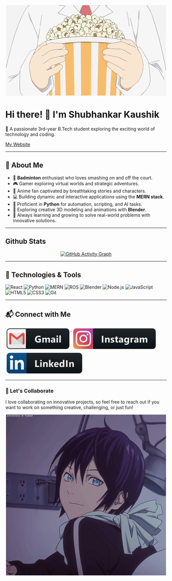 <p align="center">
    <img src="gif/02.gif" alt="gmail">
</p>

# Hi there! 👋 I'm Shubhankar Kaushik  

🚀 A passionate 3rd-year B.Tech student exploring the exciting world of technology and coding.  

[My Website](https://punosie.github.io/My_Resume/)

---

## 🌟 About Me  
- 🏸 **Badminton** enthusiast who loves smashing on and off the court.  
- 🎮 Gamer exploring virtual worlds and strategic adventures.  
- 🌸 Anime fan captivated by breathtaking stories and characters.
- 💻 Building dynamic and interactive applications using the **MERN stack**.  
- 🐍 Proficient in **Python** for automation, scripting, and AI tasks.  
- 🎨 Exploring creative 3D modeling and animations with **Blender**.  
- 🌱 Always learning and growing to solve real-world problems with innovative solutions.

---

## Github Stats

<p align="center">
  <!-- First Pair of Stats -->

<a href="https://github.com/Punosie">
    <img src="https://github-readme-activity-graph.vercel.app/graph?username=Punosie&bg_color=150034&color=9BE8E9&line=8c52ff&point=F3A7FF&area=true&hide_border=true" alt="GitHub Activity Graph" />
  </a>
</p>

---

## 🔧 Technologies & Tools  
![React](https://img.shields.io/badge/-React-61DAFB?style=flat-square&logo=react&logoColor=black) ![Python](https://img.shields.io/badge/-Python-3776AB?style=flat-square&logo=python&logoColor=white) ![MERN](https://img.shields.io/badge/-MERN-4CAF50?style=flat-square&logo=mongodb&logoColor=white) ![ROS](https://img.shields.io/badge/-ROS-22314E?style=flat-square&logo=ros&logoColor=white) ![Blender](https://img.shields.io/badge/-Blender-F5792A?style=flat-square&logo=blender&logoColor=white) ![Node.js](https://img.shields.io/badge/-Node.js-339933?style=flat-square&logo=node.js&logoColor=white) ![JavaScript](https://img.shields.io/badge/-JavaScript-F7DF1E?style=flat-square&logo=javascript&logoColor=black) ![HTML5](https://img.shields.io/badge/-HTML5-E34F26?style=flat-square&logo=html5&logoColor=white) ![CSS3](https://img.shields.io/badge/-CSS3-1572B6?style=flat-square&logo=css3&logoColor=white) ![Git](https://img.shields.io/badge/-Git-F05032?style=flat-square&logo=git&logoColor=white)

---

## 📬 Connect with Me  

<p align="inline">
    <a href="mailto:shubhankar.kaushik2003@gmail.com">
        <img src="svg/social/gmail.svg" alt="gmail" style="vertical-align:top; margin:6px 4px">
    </a>
    <a href="https://www.instagram.com/pun0sie/">
        <img src="svg/social/instagram.svg" alt="instagram" style="vertical-align:top; margin:6px 4px">
    </a>  
    <a href="https://www.linkedin.com/in/shubhankar-kaushik/">
        <img src="svg/social/linkedin.svg" alt="linkedin" style="vertical-align:top; margin:6px 4px">
    </a>  
</p>  

---

### 💬 Let's Collaborate  
I love collaborating on innovative projects, so feel free to reach out if you want to work on something creative, challenging, or just fun!  

<p align="center">
    <img src="gif/01.gif" alt="collaborate">
</p>
